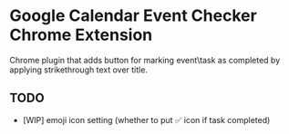 # Google Calendar Event Checker Chrome Extension

Chrome plugin that adds button for marking event\task as completed by applying
strikethrough text over title.

## TODO
- [WIP] emoji icon setting (whether to put ✅ icon if task completed)
